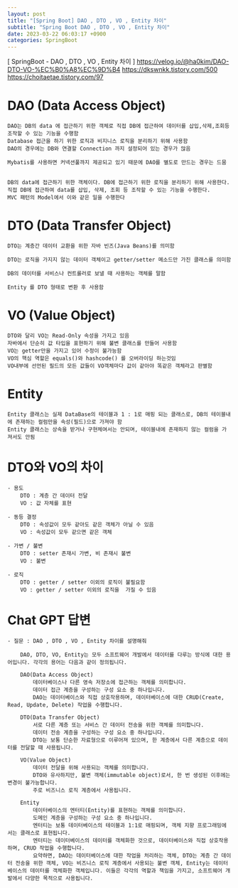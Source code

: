 ```yaml
---
layout: post
title: "[Spring Boot] DAO , DTO , VO , Entity 차이"
subtitle: "Spring Boot DAO , DTO , VO , Entity 차이"
date: 2023-03-22 06:03:17 +0900
categories: SpringBoot
---
```

[ SpringBoot - DAO , DTO , VO , Entity 차이 ]
	https://velog.io/@ha0kim/DAO-DTO-VO-%EC%B0%A8%EC%9D%B4
	https://dkswnkk.tistory.com/500
	https://choitaetae.tistory.com/97


# DAO (Data Access Object)
	DAO는 DB의 data 에 접근하기 위한 객체로 직접 DB에 접근하여 데이터를 삽입,삭제,조회등 조작할 수 있는 기능을 수행함
	Database 접근을 하기 위한 로직과 비지니스 로직을 분리하기 위해 사용함
	DAO의 경우에는 DB와 연결할 Connection 까지 설정되어 있는 경우가 많음

	Mybatis를 사용하면 커넥션풀까지 제공되고 있기 때문에 DAO를 별도로 만드는 경우는 드뭄


	DB의 data에 접근하기 위한 객체이다. DB에 접근하기 위한 로직을 분리하기 위해 사용한다.
	직접 DB에 접근하여 data를 삽입, 삭제, 조회 등 조작할 수 있는 기능을 수행한다.
	MVC 패턴의 Model에서 이와 같은 일을 수행한다


# DTO (Data Transfer Object)
	DTO는 계층간 데이터 교환을 위한 자바 빈즈(Java Beans)를 의미함

	DTO는 로직을 가지지 않는 데이터 객체이고 getter/setter 메소드만 가진 클래스를 의미함
	
	DB의 데이터를 서비스나 컨트롤러로 보낼 때 사용하는 객체를 말함
	
	Entity 를 DTO 형태로 변환 후 사용함



# VO (Value Object)
	DTO와 달리 VO는 Read-Only 속성을 가지고 있음
	자바에서 단순히 값 타입을 표현하기 위해 불변 클래스를 만들어 사용함
	VO는 getter만을 가지고 있어 수정이 불가능함
	VO의 핵심 역할은 equals()와 hashcode() 를 오버라이딩 하는것임
	VO내부에 선언된 필드의 모든 값들이 VO객체마다 값이 같아야 똑같은 객체라고 판별함


# Entity

	Entity 클래스는 실제 DataBase의 테이블과 1 : 1로 매핑 되는 클래스로, DB의 테이블내에 존재하는 컬럼만을 속성(필드)으로 가져야 함
	Entity 클래스는 상속을 받거나 구현체여서는 안되며, 테이블내에 존재하지 않는 컬럼을 가져서도 안됨


# DTO와 VO의 차이
	- 용도 
		DTO : 계층 간 데이터 전달
		VO : 값 자체를 표현

	- 동등 결정 
		DTO : 속성값이 모두 같아도 같은 객체가 아닐 수 있음
		VO : 속성값이 모두 같으면 같은 객체

	- 가변 / 불변 
		DTO : setter 존재시 가변, 비 존재시 불변
		VO : 불변

	- 로직 
		DTO : getter / setter 이외의 로직이 불필요함
		VO : getter / setter 이외의 로직을  가질 수 있음



# Chat GPT 답변

	- 질문 : DAO , DTO , VO , Entity 차이를 설명해줘

		DAO, DTO, VO, Entity는 모두 소프트웨어 개발에서 데이터를 다루는 방식에 대한 용어입니다. 각각의 용어는 다음과 같이 정의됩니다.

		DAO(Data Access Object)
			데이터베이스나 다른 영속 저장소에 접근하는 객체를 의미합니다.
			데이터 접근 계층을 구성하는 구성 요소 중 하나입니다.
			DAO는 데이터베이스와 직접 상호작용하며, 데이터베이스에 대한 CRUD(Create, Read, Update, Delete) 작업을 수행합니다.
			
		DTO(Data Transfer Object)
			서로 다른 계층 또는 서비스 간 데이터 전송을 위한 객체를 의미합니다.
			데이터 전송 계층을 구성하는 구성 요소 중 하나입니다.
			DTO는 보통 단순한 자료형으로 이루어져 있으며, 한 계층에서 다른 계층으로 데이터를 전달할 때 사용됩니다.
		
		VO(Value Object)
			데이터 전달을 위해 사용되는 객체를 의미합니다.
			DTO와 유사하지만, 불변 객체(immutable object)로서, 한 번 생성된 이후에는 변경이 불가능합니다.
			주로 비즈니스 로직 계층에서 사용됩니다.
		
		Entity
			데이터베이스의 엔터티(Entity)를 표현하는 객체를 의미합니다.
			도메인 계층을 구성하는 구성 요소 중 하나입니다.
			엔터티는 보통 데이터베이스의 테이블과 1:1로 매핑되며, 객체 지향 프로그래밍에서는 클래스로 표현됩니다.
			엔터티는 데이터베이스의 데이터를 객체화한 것으로, 데이터베이스와 직접 상호작용하며, CRUD 작업을 수행합니다.
			요약하면, DAO는 데이터베이스에 대한 작업을 처리하는 객체, DTO는 계층 간 데이터 전송을 위한 객체, VO는 비즈니스 로직 계층에서 사용되는 불변 객체, Entity는 데이터베이스의 데이터를 객체화한 객체입니다. 이들은 각각의 역할과 책임을 가지고, 소프트웨어 개발에서 다양한 목적으로 사용됩니다.

